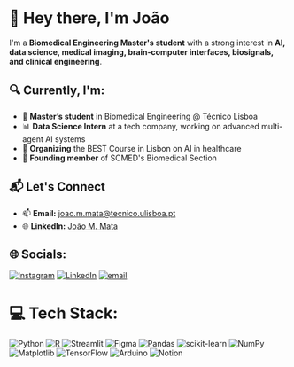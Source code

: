 # 💫 Hey there, I'm João

I'm a **Biomedical Engineering Master's student** with a strong interest in **AI, data science, medical imaging, brain-computer interfaces, biosignals, and clinical engineering**.  

## 🔍 Currently, I'm:  
- 📘 **Master’s student** in Biomedical Engineering @ Técnico Lisboa  
- 📊 **Data Science Intern** at a tech company, working on advanced multi-agent AI systems  
- 🤖 **Organizing** the BEST Course in Lisbon on AI in healthcare  
- 🔬 **Founding member** of SCMED's Biomedical Section  

## 📬 Let's Connect  
- 📫 **Email:** [joao.m.mata@tecnico.ulisboa.pt](mailto:joao.m.mata@tecnico.ulisboa.pt)  
- 🌐 **LinkedIn:** [João M. Mata](https://www.linkedin.com/in/joao-m-mata/)  


## 🌐 Socials:
[![Instagram](https://img.shields.io/badge/Instagram-%23E4405F.svg?logo=Instagram&logoColor=white)](https://instagram.com/joao_mata_) [![LinkedIn](https://img.shields.io/badge/LinkedIn-%230077B5.svg?logo=linkedin&logoColor=white)](https://linkedin.com/in/joao-m-mata) [![email](https://img.shields.io/badge/Email-D14836?logo=gmail&logoColor=white)](mailto:joao.m.mata@tecnico.ulisboa.pt) 

# 💻 Tech Stack:
![Python](https://img.shields.io/badge/python-3670A0?style=for-the-badge&logo=python&logoColor=ffdd54) ![R](https://img.shields.io/badge/r-%23276DC3.svg?style=for-the-badge&logo=r&logoColor=white) ![Streamlit](https://img.shields.io/badge/Streamlit-%23FE4B4B.svg?style=for-the-badge&logo=streamlit&logoColor=white) ![Figma](https://img.shields.io/badge/figma-%23F24E1E.svg?style=for-the-badge&logo=figma&logoColor=white) ![Pandas](https://img.shields.io/badge/pandas-%23150458.svg?style=for-the-badge&logo=pandas&logoColor=white) ![scikit-learn](https://img.shields.io/badge/scikit--learn-%23F7931E.svg?style=for-the-badge&logo=scikit-learn&logoColor=white) ![NumPy](https://img.shields.io/badge/numpy-%23013243.svg?style=for-the-badge&logo=numpy&logoColor=white) ![Matplotlib](https://img.shields.io/badge/Matplotlib-%23ffffff.svg?style=for-the-badge&logo=Matplotlib&logoColor=black) ![TensorFlow](https://img.shields.io/badge/TensorFlow-%23FF6F00.svg?style=for-the-badge&logo=TensorFlow&logoColor=white) ![Arduino](https://img.shields.io/badge/-Arduino-00979D?style=for-the-badge&logo=Arduino&logoColor=white) ![Notion](https://img.shields.io/badge/Notion-%23000000.svg?style=for-the-badge&logo=notion&logoColor=white)
